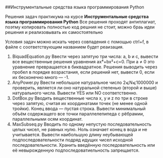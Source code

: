 ##Инструментальные средства языка программирования Python

Решения задач практикума на курсе **Инструментальные средства языка программирования Python**
Все решения проходят антиплагиат, поэтму копировать полностью код решния не стоит, можно браь идеи решения и реализовывать их самостоятельно

Условия задач можно искать через совпадения с помощью ctrl+f, в файле с соответствующим названием будет реаизация.

1. BiquadEquation.py
  Ввести через запятую три числа: a, b и c, вывести все вещественные решения уравнения ax⁴+bx²+c=0. При a ≠ 0 это уравнение превращается в биквадратное. Решения выводить через пробел в порядке возрастания, если решений нет, вывести 0, если их бесконечно много — -1.
2. AnyPower.py
  Ввести небольшое натуральное число 2⩽N⩽1000000 и проверить, является ли оно натуральной степенью (второй и выше) натурального числа. Вывести YES или NO соответственно.
3. DotBox.py
  Вводить вещественные числа x, y и z по три в строке через запятую, считая их координатами точек (не менее одной тройки). Конец ввода — пустая строка. Вывести минимальный объём содержащего все точки параллелепипеда с рёбрамии, параллельными осям координат.
4. MaxSubseq.py
  Вводить по одному непустую последовательность целых чисел, не равных нулю. Ноль означает конец в вода и не учитывается. Вывести наибольшую длину неубывающей подпоследовательности подряд идущих чисел исходной последовательности. Хранить введённую последовательность или её невырожденную подпоследоватиельность запрещается.
